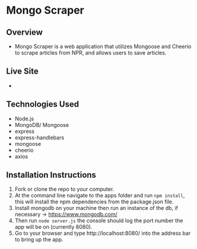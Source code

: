 # Mongo Scraper

## Overview
- Mongo Scraper is a web application that utilizes Mongoose and Cheerio to scrape articles from NPR, and allows users to save articles.

## Live Site
- 

## Technologies Used
- Node.js
- MongoDB/ Mongoose
- express
- express-handlebars
- mongoose
- cheerio
- axios

## Installation Instructions

1. Fork or clone the repo to your computer. 
2. At the command line navigate to the apps folder and run `npm install`, this will install the npm dependencies from the package.json file.
3. Install mongodb on your machine then run an instance of the db, if necessary -> https://www.mongodb.com/
4. Then run `node server.js` the console should log the port number the app will be on (currently 8080).
5. Go to your browser and type http://localhost:8080/ into the address bar to bring up the app.

